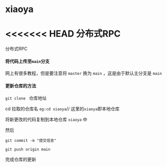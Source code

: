 # xiaoya
<<<<<<< HEAD
分布式RPC
=======
分布式RPC

#### 将代码上传至`main`分支

网上有很多教程，但是要注意将 `master` 换为 `main` ，这是由于默认主分支是 `main`

#### 更新仓库的方法

`git clone ` 仓库地址

cd 拉取的仓库名 `eg:cd xiaoya`// 这里的`xiaoya`即本地仓库

将新更改的代码复制到本地仓库 `xiaoya` 中

然后

`git commit -m "提交信息"`

`git push origin main`

完成仓库的更新

